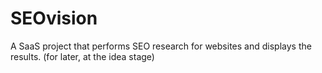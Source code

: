 # SEOvision
A SaaS project that performs SEO research for websites and displays the results. (for later, at the idea stage)
